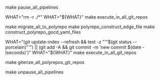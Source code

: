 make pause_all_pipelines

WHAT="rm -r ./*"
WHAT="${WHAT}" make execute_in_all_git_repos

make migrate_all_to_polyrepo
make polyrepo_construct_edge_file
make construct_polyrepo_gocd_yaml_files

WHAT="(git update-index --refresh && test -z "'"$(git status --porcelain)"'") || (git add -A && git commit -m 'new commit $(date -Iseconds)')"
WHAT="${WHAT}" make execute_in_all_git_repos

make giterize_all_polyrepos_git_repos

make unpause_all_pipelines
